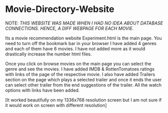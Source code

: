 # Movie-Directory-Website
NOTE: *THIS WEBSITE WAS MADE WHEN I HAD NO IDEA ABOUT DATABASE CONNECTIONS. HENCE, A DIFF WEBPAGE FOR EACH MOVIE.*

Its a movie recommendation website
Experiment.html is the main page.
You need to turn off the bookmark bar in your browser
I have added 4 genres and each of them have 6 movies. I have not added more as it would drastically increase the number html files.

Once you click on browse movies on the main page you can select the genre and see the movies.
I have added IMDB & RottenTomatoes ratings with links of the page of the respective movie.
I also have added Trailers section on the page which plays a selected trailer and once it ends the user can select other trailer from the end suggestions of the trailer. 
All the watch options with links have been added. 

[It worked beautifully on my 1336x768 resolution screen but I am not sure if it would work on screen with different resolution]
